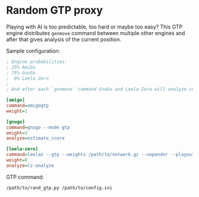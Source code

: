 # Random GTP proxy
Playing with AI is too predictable, too hard or maybe too easy?
This GTP engine distributes `genmove` command between multiple other engines
and after that gives analysis of the current position.

Sample configuration:
```ini
; Engine probabilities:
; 25% AmiGo
; 75% GnuGo
;  0% Leela Zero
;
; And after each `genmove` command GnuGo and Leela Zero will analyze current position.

[amigo]
command=amigogtp
weight=1

[gnugo]
command=gnugo --mode gtp
weight=3
analyze=estimate_score

[leela-zero]
command=leelaz --gtp --weights /path/to/network.gz --noponder --playouts 1
weight=0
analyze=lz-analyze
```

GTP command:
```shell
/path/to/rand_gtp.py /path/to/config.ini
```

